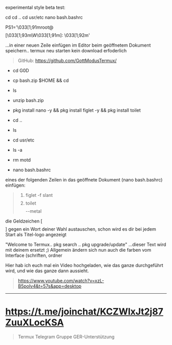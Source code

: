 experimental style beta test:

 cd
 cd ..
 cd usr/etc
 nano bash.bashrc
 
 PS1='\033[1;91mroot@$$$$[\033[1;93m\W\033[1;91m]: \033[1;92m' 
 
 ...in einer neuen Zeile einfügen im Editor beim geöffnetem Dokument
 speichern.. termux neu starten
 kein download erfoderlich



 >GitHub: https://github.com/GottModusTermux/
 
 - cd G0D
 
 - cp bash.zip $HOME && cd
 
 - ls
 
 - unzip bash.zip
 
 - pkg install nano -y && pkg install figlet -y && pkg install toilet
 
 - cd ..
 
 - ls
 
 - cd usr/etc
 
 - ls -a
 
 - rm motd
 
 - nano bash.bashrc
 
 
eines der folgenden Zeilen in das geöffnete Dokument 
(nano bash.bashrc) einfügen:
 
 >1. figlet -f slant $$$$  
 >2. toilet $$$$ --metal   
 
 
die Geldzeichen [$$$$] gegen ein Wort deiner Wahl austauschen,
schon wird es dir bei jedem Start als Titel-logo angezeigt

"Welcome to Termux.. pkg search .. pkg upgrade/update"
...dieser Text wird mit deinem ersetzt ;)
Allgemein ändern sich nun auch die farben vom Interface
(schriften, ordner

Hier hab ich euch mal ein Video hochgeladen,
wie das ganze durchgeführt wird, 
und wie das ganze dann aussieht.

>https://www.youtube.com/watch?v=xzL-B5poIv4&t=57s&app=desktop

__________
# https://t.me/joinchat/KCZWlxJt2j87ZuuXLocKSA
 >Termux Telegram Gruppe GER-Unterstützung 
